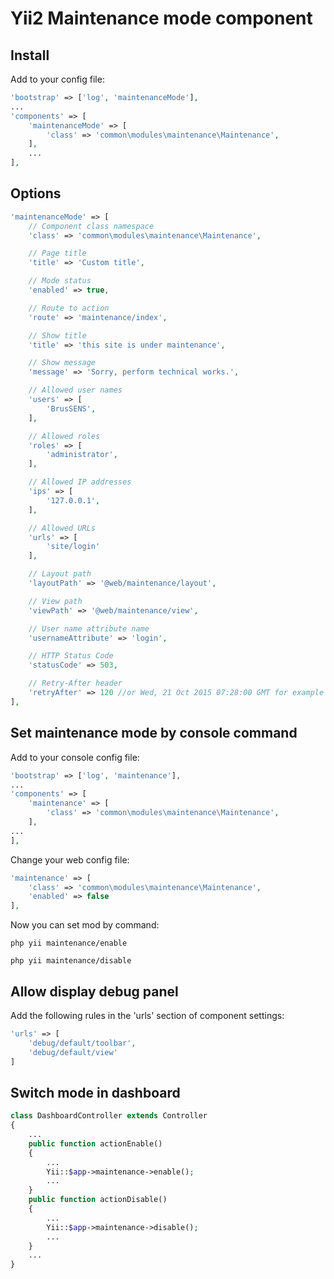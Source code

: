 # Yii2 Maintenance mode component
## Install

Add to your config file:
```php
'bootstrap' => ['log', 'maintenanceMode'],
...
'components' => [
    'maintenanceMode' => [
        'class' => 'common\modules\maintenance\Maintenance',
    ],
    ...
],
```
## Options
```php
'maintenanceMode' => [
    // Component class namespace
    'class' => 'common\modules\maintenance\Maintenance',

    // Page title
    'title' => 'Custom title',

    // Mode status
    'enabled' => true,

    // Route to action
    'route' => 'maintenance/index',

    // Show title
    'title' => 'this site is under maintenance',

    // Show message
    'message' => 'Sorry, perform technical works.',

    // Allowed user names
    'users' => [
        'BrusSENS',
    ],

    // Allowed roles
    'roles' => [
        'administrator',
    ],

    // Allowed IP addresses
    'ips' => [
        '127.0.0.1',
    ],

    // Allowed URLs
    'urls' => [
        'site/login'
    ],

    // Layout path
    'layoutPath' => '@web/maintenance/layout',

    // View path
    'viewPath' => '@web/maintenance/view',

    // User name attribute name
    'usernameAttribute' => 'login',

    // HTTP Status Code
    'statusCode' => 503,

    // Retry-After header
    'retryAfter' => 120 //or Wed, 21 Oct 2015 07:28:00 GMT for example
],
```

## Set maintenance mode by console command

Add to your console config file:
```php
'bootstrap' => ['log', 'maintenance'],
...
'components' => [
    'maintenance' => [
        'class' => 'common\modules\maintenance\Maintenance',
    ],
...
],
```
Change your web config file:
```php
'maintenance' => [
    'class' => 'common\modules\maintenance\Maintenance',
    'enabled' => false
],
```
Now you can set mod by command:
```
php yii maintenance/enable
```
```
php yii maintenance/disable
```
## Allow display debug panel

Add the following rules in the 'urls' section of component settings:

```php
'urls' => [
    'debug/default/toolbar',
    'debug/default/view'
]
```

## Switch mode in dashboard

```php
class DashboardController extends Controller
{
    ...
    public function actionEnable()
    {
        ...
        Yii::$app->maintenance->enable();
        ...
    }
    public function actionDisable()
    {
        ...
        Yii::$app->maintenance->disable();
        ...
    }
    ...
}
```
